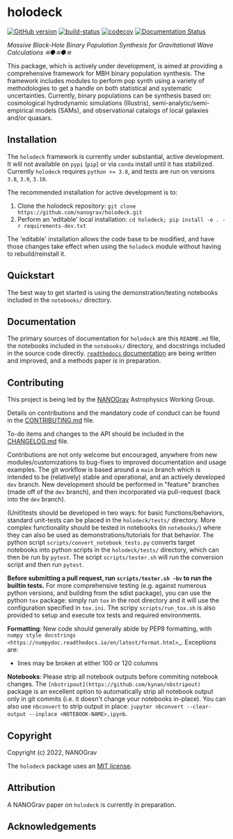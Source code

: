 # holodeck

[//]: # (Badges)
[![GitHub version](https://badge.fury.io/gh/nanograv%2Fholodeck.svg)](https://badge.fury.io/gh/nanograv%2Fholodeck)
[![build-status](https://github.com/nanograv/holodeck/actions/workflows/tests.yaml/badge.svg)](https://github.com/nanograv/holodeck/actions/workflows/tests.yaml)
[![codecov](https://codecov.io/gh/nanograv/holodeck/branch/main/graph/badge.svg?token=K63WQH3ED9)](https://codecov.io/gh/nanograv/holodeck)
[![Documentation Status](https://readthedocs.org/projects/holodeck-gw/badge/?version=main)](https://holodeck-gw.readthedocs.io/en/main/?badge=main)

*Massive Black-Hole Binary Population Synthesis for Gravitational Wave Calculations ≋●≋●≋*

This package, which is actively under development, is aimed at providing a comprehensive framework for MBH binary population synthesis.  The framework includes modules to perform pop synth using a variety of methodologies to get a handle on both statistical and systematic uncertainties.  Currently, binary populations can be synthesis based on: cosmological hydrodynamic simulations (Illustris), semi-analytic/semi-empirical models (SAMs), and observational catalogs of local galaxies and/or quasars.

## Installation

The `holodeck` framework is currently under substantial, active development.  It will not available on `pypi` (`pip`) or via `conda` install until it has stabilized.  Currently `holodeck` requires `python >= 3.8`, and tests are run on versions `3.8`, `3.9`, `3.10`.

The recommended installation for active development is to:

1) Clone the holodeck repository: `git clone https://github.com/nanograv/holodeck.git`
2) Perform an 'editable' local installation: `cd holodeck; pip install -e . -r requirements-dev.txt`

The 'editable' installation allows the code base to be modified, and have those changes take effect when using the `holodeck` module without having to rebuild/reinstall it.


## Quickstart

The best way to get started is using the demonstration/testing notebooks included in the `notebooks/` directory.

## Documentation

The primary sources of documentation for `holodeck` are this `README.md` file, the notebooks included in the `notebooks/` directory, and docstrings included in the source code directly.  [`readthedocs` documentation](https://readthedocs.org/projects/holodeck-gw) are being written and improved, and a methods paper is in preparation.

## Contributing

This project is being led by the [NANOGrav](http://nanograv.org/) Astrophysics Working Group.

Details on contributions and the mandatory code of conduct can be found in the [CONTRIBUTING.md](./CONTRIBUTING.md) file.

To-do items and changes to the API should be included in the [CHANGELOG.md](./CHANGELOG.md) file.

Contributions are not only welcome but encouraged, anywhere from new modules/customizations to bug-fixes to improved documentation and usage examples.  The git workflow is based around a `main` branch which is intended to be (relatively) stable and operational, and an actively developed `dev` branch.  New development should be performed in "feature" branches (made off of the `dev` branch), and then incorporated via pull-request (back into the `dev` branch).

(Unit)tests should be developed in two ways: for basic functions/behaviors, standard unit-tests can be placed in the `holodeck/tests/` directory.  More complex functionality should be tested in notebooks (in `notebooks/`) where they can also be used as demonstrations/tutorials for that behavior.  The python script `scripts/convert_notebook_tests.py` converts target notebooks into python scripts in the `holodeck/tests/` directory, which can then be run by `pytest`.  The script `scripts/tester.sh` will run the conversion script and then run `pytest`.

**Before submitting a pull request, run `scripts/tester.sh -bv` to run the builtin tests.**
For more comprehensive testing (e.g. against numerous python versions, and building from the sdist package), you can use the python `tox` package: simply run `tox` in the root directory and it will use the configuration specified in `tox.ini`.  The scripy `scripts/run_tox.sh` is also provided to setup and execute tox tests and required environments.

**Formatting**:
New code should generally abide by PEP8 formatting, with `numpy style docstrings <https://numpydoc.readthedocs.io/en/latest/format.html>`_.  Exceptions are:

   * lines may be broken at either 100 or 120 columns

**Notebooks**:
Please strip all notebook outputs before commiting notebook changes.  The `[nbstripout](https://github.com/kynan/nbstripout)` package is an excellent option to automatically strip all notebook output only in git commits (i.e. it doesn't change your notebooks in-place).  You can also use `nbconvert` to strip output in place: `jupyter nbconvert --clear-output --inplace <NOTEBOOK-NAME>.ipynb`.

## Copyright

Copyright (c) 2022, NANOGrav

The `holodeck` package uses an [MIT license](./LICENSE).


## Attribution

A NANOGrav paper on `holodeck` is currently in preparation.


## Acknowledgements
